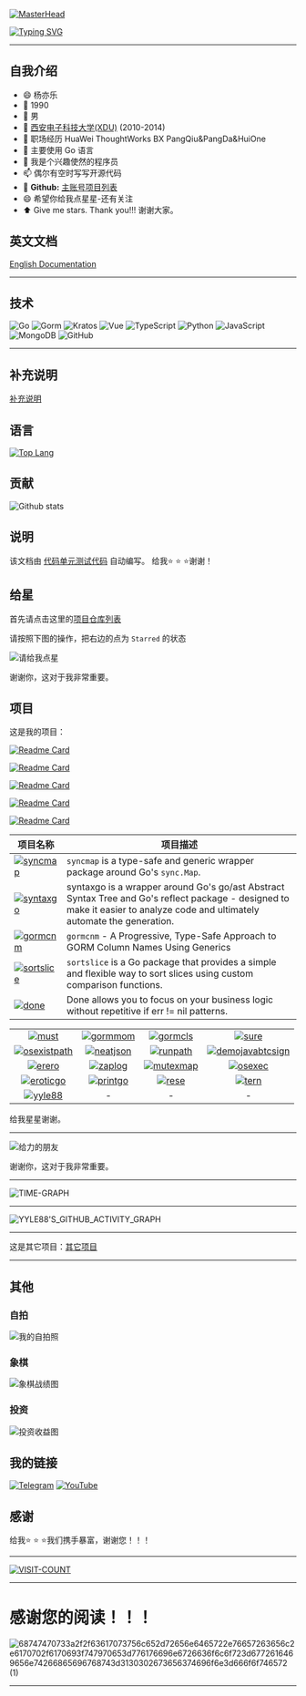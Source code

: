 [![MasterHead](https://user-images.githubusercontent.com/74038190/213910845-af37a709-8995-40d6-be59-724526e3c3d7.gif)](https://judeotine.vercel.app/)

[![Typing SVG](https://readme-typing-svg.demolab.com?font=Fira+Code&size=33&pause=1000&color=EBE912&width=999&lines=Hi+there+%F0%9F%91%8B%2C+Welcome+to+my+Page+%F0%9F%91%8B%2C+I'm+yyle88)](https://git.io/typing-svg)

---

## 自我介绍

- 😄 杨亦乐
- 🔭 1990
- 🌱 男
- 👯 [西安电子科技大学(XDU)](https://www.xidian.edu.cn/) (2010-2014)
- 💼 职场经历 HuaWei ThoughtWorks BX PangQiu&PangDa&HuiOne
- 🤔 主要使用 Go 语言
- 💬 我是个兴趣使然的程序员
- 📫 偶尔有空时写写开源代码
- 🔗 **Github:** [主账号项目列表](https://github.com/yyle88?tab=repositories&type=public&sort=stargazers)
- 😄 希望你给我点星星-还有关注
- ⬆️ Give me stars. Thank you!!! 谢谢大家。

## 英文文档

[English Documentation](README.md)

---

## 技术
![Go](https://img.shields.io/badge/Go-%23FF5733.svg?style=flat&logo=go&logoColor=white)
![Gorm](https://img.shields.io/badge/Gorm-%2391C4A4.svg?style=flat&logo=gorm&logoColor=white)
![Kratos](https://img.shields.io/badge/Go%20Kratos-%237D4B91.svg?style=flat&logo=go&logoColor=white)
![Vue](https://img.shields.io/badge/Vue-%2335A8D5.svg?style=flat&logo=vue&logoColor=white)
![TypeScript](https://img.shields.io/badge/TypeScript-%23F2D330.svg?style=flat&logo=typescript&logoColor=white)
![Python](https://img.shields.io/badge/Python-%23F09F3B.svg?style=flat&logo=python&logoColor=ffdd54)
![JavaScript](https://img.shields.io/badge/JavaScript-%23F7931E.svg?style=flat&logo=javascript&logoColor=%23F7DF1E)
![MongoDB](https://img.shields.io/badge/MongoDB-%2395C59D.svg?style=flat&logo=mongodb&logoColor=white)
![GitHub](https://img.shields.io/badge/GitHub-%237D5E7F.svg?style=flat&logo=github&logoColor=white)

---

## 补充说明

[补充说明](OTHERS.zh.md)

## 语言

[![Top Lang](https://github-readme-stats.vercel.app/api/top-langs/?username=yyle88&hide=html)](https://github.com/anuraghazra/github-readme-stats)

## 贡献

![Github stats](https://github-readme-stats.vercel.app/api?username=yyle88&show_icons=true&theme=radical&show=reviews,prs_merged,prs_merged_percentage&hide=contribs)

## 说明

该文档由 [代码](yyle88.go)[单元测试代码](yyle88_test.go) 自动编写。 给我⭐ ⭐ ⭐谢谢！

## 给星
首先请点击这里的[项目仓库列表](https://github.com/yyle88?tab=repositories)

请按照下图的操作，把右边的点为 `Starred` 的状态

![请给我点星](assets/请给我点星.jpg)

谢谢你，这对于我非常重要。

## 项目

这是我的项目：

[![Readme Card](https://github-readme-stats.vercel.app/api/pin/?username=yyle88&repo=gobtcsign&theme=nord)](https://github.com/yyle88/gobtcsign)

[![Readme Card](https://github-readme-stats.vercel.app/api/pin/?username=yyle88&repo=gotrontrx&theme=merko)](https://github.com/yyle88/gotrontrx)

[![Readme Card](https://github-readme-stats.vercel.app/api/pin/?username=yyle88&repo=reggin&theme=nord)](https://github.com/yyle88/reggin)

[![Readme Card](https://github-readme-stats.vercel.app/api/pin/?username=yyle88&repo=gormcngen&theme=chartreuse-dark)](https://github.com/yyle88/gormcngen)

[![Readme Card](https://github-readme-stats.vercel.app/api/pin/?username=yyle88&repo=formatgo&theme=nightowl)](https://github.com/yyle88/formatgo)


| 项目名称 | 项目描述 |
|-------------------------------------------------|--------|
| [![syncmap](https://img.shields.io/badge/syncmap-%233CB371.svg?style=flat&logoColor=white)](https://github.com/yyle88/syncmap) | `syncmap` is a type-safe and generic wrapper package around Go's `sync.Map`. |
| [![syntaxgo](https://img.shields.io/badge/syntaxgo-%23FF1493.svg?style=flat&logoColor=white)](https://github.com/yyle88/syntaxgo) | syntaxgo is a wrapper around Go's go/ast Abstract Syntax Tree and Go's reflect package - designed to make it easier to analyze code and ultimately automate the generation. |
| [![gormcnm](https://img.shields.io/badge/gormcnm-%23FF4500.svg?style=flat&logoColor=white)](https://github.com/yyle88/gormcnm) | `gormcnm` - A Progressive, Type-Safe Approach to GORM Column Names Using Generics |
| [![sortslice](https://img.shields.io/badge/sortslice-%23FF4500.svg?style=flat&logoColor=white)](https://github.com/yyle88/sortslice) | `sortslice` is a Go package that provides a simple and flexible way to sort slices using custom comparison functions. |
| [![done](https://img.shields.io/badge/done-%23FF5733.svg?style=flat&logoColor=white)](https://github.com/yyle88/done) | Done allows you to focus on your business logic without repetitive if err != nil patterns. |


| | | | |
| :--: | :--: | :--: | :--: |
|[![must](https://img.shields.io/badge/must-%23DC143C.svg?style=flat&logoColor=white)](https://github.com/yyle88/must) | [![gormmom](https://img.shields.io/badge/gormmom-%23FFD700.svg?style=flat&logoColor=white)](https://github.com/yyle88/gormmom) | [![gormcls](https://img.shields.io/badge/gormcls-%23FF4500.svg?style=flat&logoColor=white)](https://github.com/yyle88/gormcls) | [![sure](https://img.shields.io/badge/sure-%233CB371.svg?style=flat&logoColor=white)](https://github.com/yyle88/sure) | 
|[![osexistpath](https://img.shields.io/badge/osexistpath-%23FF6347.svg?style=flat&logoColor=white)](https://github.com/yyle88/osexistpath) | [![neatjson](https://img.shields.io/badge/neatjson-%23F09F3B.svg?style=flat&logoColor=white)](https://github.com/yyle88/neatjson) | [![runpath](https://img.shields.io/badge/runpath-%23FF1493.svg?style=flat&logoColor=white)](https://github.com/yyle88/runpath) | [![demojavabtcsign](https://img.shields.io/badge/demojavabtcsign-%238A2BE2.svg?style=flat&logoColor=white)](https://github.com/yyle88/demojavabtcsign) | 
|[![erero](https://img.shields.io/badge/erero-%232E8B57.svg?style=flat&logoColor=white)](https://github.com/yyle88/erero) | [![zaplog](https://img.shields.io/badge/zaplog-%23F2D330.svg?style=flat&logoColor=white)](https://github.com/yyle88/zaplog) | [![mutexmap](https://img.shields.io/badge/mutexmap-%2391C4A4.svg?style=flat&logoColor=white)](https://github.com/yyle88/mutexmap) | [![osexec](https://img.shields.io/badge/osexec-%237D4B91.svg?style=flat&logoColor=white)](https://github.com/yyle88/osexec) | 
|[![eroticgo](https://img.shields.io/badge/eroticgo-%23F7931E.svg?style=flat&logoColor=white)](https://github.com/yyle88/eroticgo) | [![printgo](https://img.shields.io/badge/printgo-%23FF5733.svg?style=flat&logoColor=white)](https://github.com/yyle88/printgo) | [![rese](https://img.shields.io/badge/rese-%23ADFF2F.svg?style=flat&logoColor=white)](https://github.com/yyle88/rese) | [![tern](https://img.shields.io/badge/tern-%2320B2AA.svg?style=flat&logoColor=white)](https://github.com/yyle88/tern) | 
|[![yyle88](https://img.shields.io/badge/yyle88-%237D5E7F.svg?style=flat&logoColor=white)](https://github.com/yyle88/yyle88) | - | - | - | 


给我星星谢谢。

---

![给力的朋友](assets/给力的朋友.jpg)

谢谢你，这对于我非常重要。

---

![TIME-GRAPH](http://github-profile-summary-cards.vercel.app/api/cards/productive-time?username=yyle88&theme=radical&utcOffset=8.00)

---

![YYLE88'S_GITHUB_ACTIVITY_GRAPH](https://github-readme-activity-graph.vercel.app/graph?username=yyle88&theme=github)

---

这是其它项目：[其它项目](OTHERS.zh.md)

---

## 其他

### 自拍
![我的自拍照](assets/我的自拍照.jpg)

### 象棋
![象棋战绩图](assets/象棋战绩图.jpg)

### 投资
![投资收益图](assets/投资收益图.jpg)

## 我的链接

[![Telegram](https://img.shields.io/badge/-Telegram-f5e0dc?style=for-the-badge&logo=telegram&logoColor=27A0D9)](https://t.me/yyle88)
[![YouTube](https://img.shields.io/badge/-YouTube-f2cdcd?style=for-the-badge&logo=YouTube&logoColor=FF0000)](https://www.youtube.com/@%E6%9D%A8%E4%BA%A6%E4%B9%901990/videos)

## 感谢

给我⭐ ⭐ ⭐我们携手暴富，谢谢您！！！

---

[![VISIT-COUNT](https://visitcount.itsvg.in/api?id=yyle88&label=profile-views&pretty=true)](https://visitcount.itsvg.in)

---

# 感谢您的阅读！！！
![68747470733a2f2f63617073756c652d72656e6465722e76657263656c2e6170702f6170693f747970653d776176696e6726636f6c6f723d6772616469656e74266865696768743d3130302673656374696f6e3d666f6f746572 (1)](https://github.com/user-attachments/assets/e599b0c5-b812-4e11-908a-2bdec8c97c5f)

---
